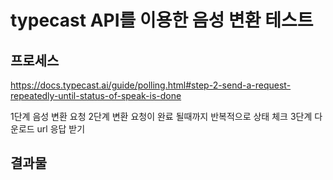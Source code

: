 # typecast API를 이용한 음성 변환 테스트

## 프로세스
https://docs.typecast.ai/guide/polling.html#step-2-send-a-request-repeatedly-until-status-of-speak-is-done

1단계 음성 변환 요청
2단계 변환 요청이 완료 될때까지 반복적으로 상태 체크
3단계 다운로드 url 응답 받기

## 결과물
